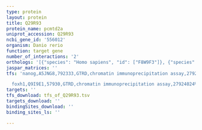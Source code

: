 ```yaml
---
type: protein
layout: protein
title: Q29R93
protein_name: pcmtd2a
uniprot_accession: Q29R93
ncbi_gene_id: '556012'
organism: Danio rerio
function: target gene
number_of_interactions: '2'
orthologs: '[{"species": "Homo sapiens", "id": ["F8W9F3"]}, {"species": "Mus musculus", "id": ["<a href=\"/protein/q8bhd8\">Q8BHD8</a>"]}, {"species": "Rattus norvegicus", "id": ["<a href=\"/protein/d3zy20\">D3ZY20</a>"]}]'
jaspar_matrices: ''
tfs: 'nanog,A5JNG8,792333,GTRD,chromatin immunoprecipitation assay,27924024%5Buid%5D,No

  foxh1,Q9I9E1,57930,GTRD,chromatin immunoprecipitation assay,27924024%5Buid%5D,No'
targets: ''
tfs_download: tfs_of_Q29R93.tsv
targets_download: ''
bindingSites_download: ''
binding_sites_ls: ''

---
```

